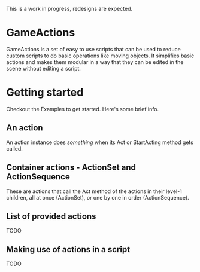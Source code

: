 This is a work in progress, redesigns are expected.

# GameActions
GameActions is a set of easy to use scripts that can be used to reduce custom scripts to do basic operations like moving objects. It simplifies basic actions and makes them modular in a way that they can be edited in the scene without editing a script.

# Getting started
Checkout the Examples to get started. Here's some brief info.

## An action
An action instance does _something_ when its Act or StartActing method gets called.

## Container actions - ActionSet and ActionSequence
These are actions that call the Act method of the actions in their level-1 children, all at once (ActionSet), or one by one in order (ActionSequence).

## List of provided actions
TODO

## Making use of actions in a script
TODO
